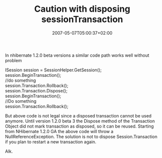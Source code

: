 ﻿---
title: "Caution with disposing sessionTransaction"
description: ""
date: 2007-05-07T05:00:37+02:00
draft: false
tags: [Nhibernate]
categories: [Nhibernate]
---
In nhibernate 1.2.0 beta versions a similar code path works well without problem

ISession  session  =  SessionHelper.GetSession();  
session.BeginTransaction();  
//do something  
session.Transaction.Rollback();  
session.Transaction.Dispose();  
session.BeginTransaction();  
//Do something  
session.Transaction.Rollback();

But above code is not legal since a disposed transaction cannot be used anymore. Until version 1.2.0 beta 3 the Dispose method of the Transaction Object did not mark transaction as disposed, so it can be reused.  Starting from NHibernate 1.2.0 GA the above code will throw a NullReferenceException. The solution is not to dispose Session.Transaction if you plan to restart a new transaction again.

Alk.
